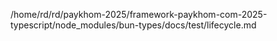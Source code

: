 /home/rd/rd/paykhom-2025/framework-paykhom-com-2025-typescript/node_modules/bun-types/docs/test/lifecycle.md